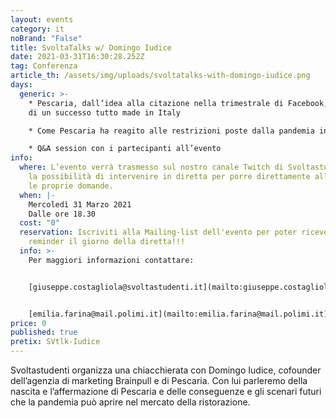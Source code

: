 ```yaml
---
layout: events
category: it
noBrand: "False"
title: SvoltaTalks w/ Domingo Iudice
date: 2021-03-31T16:30:28.252Z
tag: Conferenza
article_th: /assets/img/uploads/svoltatalks-with-domingo-iudice.png
days:
  generic: >-
    * Pescaria, dall’idea alla citazione nella trimestrale di Facebook, storia
    di un successo tutto made in Italy

    * Come Pescaria ha reagito alle restrizioni poste dalla pandemia in atto e come il settore della ristorazione è cambiato e cambierà dopo il covid

    * Q&A session con i partecipanti all’evento
info:
  where: L’evento verrà trasmesso sul nostro canale Twitch di Svoltastudenti, con
    la possibilità di intervenire in diretta per porre direttamente all’ospite
    le proprie domande.
  when: |-
    Mercoledì 31 Marzo 2021
    Dalle ore 18.30
  cost: "0"
  reservation: Iscriviti alla Mailing-list dell'evento per poter ricevere un
    reminder il giorno della diretta!!!
  info: >-
    Per maggiori informazioni contattare: 


    [giuseppe.costagliola@svoltastudenti.it](mailto:giuseppe.costagliola@svoltastudenti.it) 


    [emilia.farina@mail.polimi.it](mailto:emilia.farina@mail.polimi.it)
price: 0
published: true
pretix: SVtlk-Iudice
---
```

Svoltastudenti organizza una chiacchierata con Domingo Iudice, cofounder dell’agenzia di marketing Brainpull e di Pescaria. Con lui parleremo della nascita e l’affermazione di Pescaria e delle conseguenze e gli scenari futuri che la pandemia può aprire nel mercato della ristorazione.